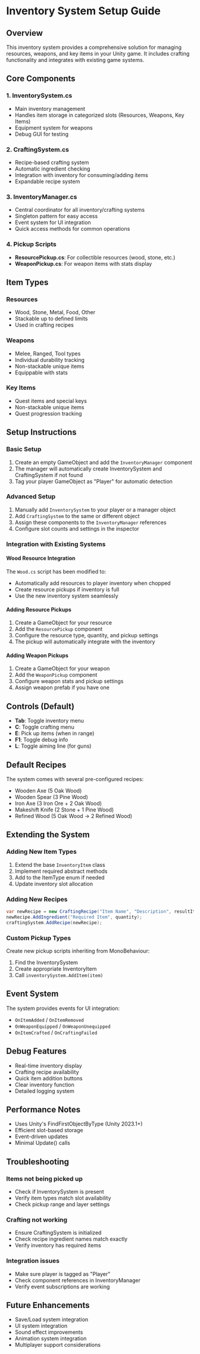 # Inventory System Setup Guide

## Overview
This inventory system provides a comprehensive solution for managing resources, weapons, and key items in your Unity game. It includes crafting functionality and integrates with existing game systems.

## Core Components

### 1. InventorySystem.cs
- Main inventory management
- Handles item storage in categorized slots (Resources, Weapons, Key Items)
- Equipment system for weapons
- Debug GUI for testing

### 2. CraftingSystem.cs
- Recipe-based crafting system
- Automatic ingredient checking
- Integration with inventory for consuming/adding items
- Expandable recipe system

### 3. InventoryManager.cs
- Central coordinator for all inventory/crafting systems
- Singleton pattern for easy access
- Event system for UI integration
- Quick access methods for common operations

### 4. Pickup Scripts
- **ResourcePickup.cs**: For collectible resources (wood, stone, etc.)
- **WeaponPickup.cs**: For weapon items with stats display

## Item Types

### Resources
- Wood, Stone, Metal, Food, Other
- Stackable up to defined limits
- Used in crafting recipes

### Weapons
- Melee, Ranged, Tool types
- Individual durability tracking
- Non-stackable unique items
- Equippable with stats

### Key Items
- Quest items and special keys
- Non-stackable unique items
- Quest progression tracking

## Setup Instructions

### Basic Setup
1. Create an empty GameObject and add the `InventoryManager` component
2. The manager will automatically create InventorySystem and CraftingSystem if not found
3. Tag your player GameObject as "Player" for automatic detection

### Advanced Setup
1. Manually add `InventorySystem` to your player or a manager object
2. Add `CraftingSystem` to the same or different object
3. Assign these components to the `InventoryManager` references
4. Configure slot counts and settings in the inspector

### Integration with Existing Systems

#### Wood Resource Integration
The `Wood.cs` script has been modified to:
- Automatically add resources to player inventory when chopped
- Create resource pickups if inventory is full
- Use the new inventory system seamlessly

#### Adding Resource Pickups
1. Create a GameObject for your resource
2. Add the `ResourcePickup` component
3. Configure the resource type, quantity, and pickup settings
4. The pickup will automatically integrate with the inventory

#### Adding Weapon Pickups
1. Create a GameObject for your weapon
2. Add the `WeaponPickup` component
3. Configure weapon stats and pickup settings
4. Assign weapon prefab if you have one

## Controls (Default)
- **Tab**: Toggle inventory menu
- **C**: Toggle crafting menu
- **E**: Pick up items (when in range)
- **F1**: Toggle debug info
- **L**: Toggle aiming line (for guns)

## Default Recipes
The system comes with several pre-configured recipes:
- Wooden Axe (5 Oak Wood)
- Wooden Spear (3 Pine Wood)
- Iron Axe (3 Iron Ore + 2 Oak Wood)
- Makeshift Knife (2 Stone + 1 Pine Wood)
- Refined Wood (5 Oak Wood → 2 Refined Wood)

## Extending the System

### Adding New Item Types
1. Extend the base `InventoryItem` class
2. Implement required abstract methods
3. Add to the ItemType enum if needed
4. Update inventory slot allocation

### Adding New Recipes
```csharp
var newRecipe = new CraftingRecipe("Item Name", "Description", resultItem);
newRecipe.AddIngredient("Required Item", quantity);
craftingSystem.AddRecipe(newRecipe);
```

### Custom Pickup Types
Create new pickup scripts inheriting from MonoBehaviour:
1. Find the InventorySystem
2. Create appropriate InventoryItem
3. Call `inventorySystem.AddItem(item)`

## Event System
The system provides events for UI integration:
- `OnItemAdded` / `OnItemRemoved`
- `OnWeaponEquipped` / `OnWeaponUnequipped`
- `OnItemCrafted` / `OnCraftingFailed`

## Debug Features
- Real-time inventory display
- Crafting recipe availability
- Quick item addition buttons
- Clear inventory function
- Detailed logging system

## Performance Notes
- Uses Unity's FindFirstObjectByType (Unity 2023.1+)
- Efficient slot-based storage
- Event-driven updates
- Minimal Update() calls

## Troubleshooting

### Items not being picked up
- Check if InventorySystem is present
- Verify item types match slot availability
- Check pickup range and layer settings

### Crafting not working
- Ensure CraftingSystem is initialized
- Check recipe ingredient names match exactly
- Verify inventory has required items

### Integration issues
- Make sure player is tagged as "Player"
- Check component references in InventoryManager
- Verify event subscriptions are working

## Future Enhancements
- Save/Load system integration
- UI system integration
- Sound effect improvements
- Animation system integration
- Multiplayer support considerations